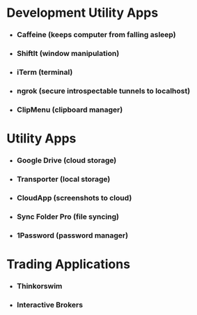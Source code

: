 # Development Utility Apps

* ### Caffeine (keeps computer from falling asleep)

* ### ShiftIt (window manipulation)

* ### iTerm (terminal)

* ### ngrok (secure introspectable tunnels to localhost)

* ### ClipMenu (clipboard manager)

# Utility Apps

* ### Google Drive (cloud storage)

* ### Transporter (local storage)

* ### CloudApp (screenshots to cloud)

* ### Sync Folder Pro (file syncing)

* ### 1Password (password manager)

# Trading Applications

* ### Thinkorswim

* ### Interactive Brokers

